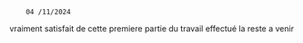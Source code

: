         04 /11/2024


vraiment satisfait de cette premiere partie du travail effectué la reste a venir
